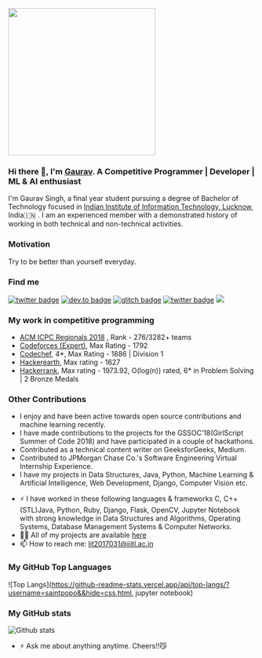 <img src="https://media.giphy.com/media/p4NLw3I4U0idi/giphy.gif" width="300">

### Hi there 👋, I'm [Gaurav](https://github.com/saintpopo/). A Competitive Programmer | Developer | ML & AI enthusiast
I'm Gaurav Singh, a final year student pursuing a degree of Bachelor of Technology focused in [Indian Institute of Information Technology, Lucknow](https://iiitl.ac.in/), India:india: . I am an experienced member with a demonstrated history of working in both technical and non-technical activities.

### Motivation
Try to be better than yourself everyday.


### Find me 
[![twitter badge](https://img.shields.io/badge/twitter-@saintpopoo-%231FA1F1?style=flat&logo=twitter&logoColor=white)](https://twitter.com/saintpopoo)
[![dev.to badge](https://img.shields.io/badge/linkedin-saintpopo-%230177B5?style=flat&logo=linkedin)](https://www.linkedin.com/in/saintpopo)
[![glitch badge](https://img.shields.io/badge/facebook-mo.gaurav14SK-%23FF0000?style=flat&logo=facebook)](https://www.facebook.com/gaurav14SK)
[![twitter badge](https://img.shields.io/badge/instagram-@_gaurav.singh-%23E4415F?style=flat&logo=instagram&logoColor=white)](https://www.instagram.com/_gaurav.singh)
![](https://komarev.com/ghpvc/?username=saintpopo&color=brightgreen&style=flat)


### My work in competitive programming

- [ACM ICPC Regionals 2018](https://drive.google.com/file/d/11PiJ3EWVQCBjT1T0533BxvXuNw3G9idN/view?usp=sharing) , Rank - 276/3282+ teams <br>
- [Codeforces (Expert)](https://codeforces.com/profile/saintpopo), Max Rating - 1792<br>
- [Codechef](https://www.codechef.com/users/saintpopo), 4*, Max Rating - 1886 | Division 1<br>
- [Hackerearth](https://www.hackerearth.com/@saintpopo), Max rating - 1627<br>
- [Hackerrank](https://www.hackerrank.com/saintpopo), Max rating - 1973.92, O(log(n)) rated, 6* in Problem Solving | 2 Bronze Medals<br>

### Other Contributions
<ul>
<li>I enjoy and have been active towards open source contributions and machine learning recently.</li>
<li>I have made contributions to the projects for the GSSOC’18(GirlScript Summer of Code 2018) and have participated in a couple of hackathons.</li>
<li>Contributed as a technical content writer on GeeksforGeeks, Medium.</li>
<li>Contributed to JPMorgan Chase Co.'s Software Engineering Virtual Internship Experience.</li>
<li>I have my projects in Data Structures, Java, Python, Machine Learning & Artificial Intelligence, Web Development, Django, Computer Vision etc.</li>
</ul>


- ⚡️ I have worked in these following languages & frameworks C, C++(STL)Java, Python, Ruby, Django, Flask, OpenCV, Jupyter Notebook with strong knowledge in Data Structures and Algorithms, Operating Systems, Database Management Systems & Computer Networks.
- 👨‍💻 All of my projects are available  [here](https://github.com/saintpopo?tab=repositories)
- 📫 How to reach me:  [lit2017031@iiitl.ac.in](mailto:lit2017031@iiitl.ac.in)

### My GitHub Top Languages 
![Top Langs](https://github-readme-stats.vercel.app/api/top-langs/?username=saintpopo&&hide=css,html, jupyter notebook)
### My GitHub stats
![Github stats](https://github-readme-stats.vercel.app/api?username=saintpopo&show_icons=true)

- ⚡ Ask me about anything anytime. Cheers!!:smirk_cat:

<!--
**saintpopo** is a ✨ _special_ ✨ repository because its `README.md` (this file) appears on your GitHub profile.

ubiquitous-giggle

Here are some ideas to get you started:

- 🔭 I’m currently working on ...
- 🌱 I’m currently learning ...
- 👯 I’m looking to collaborate on ...
- 🤔 I’m looking for help with ...
- 💬 Ask me about ...
- 📫 How to reach me: ...
- 😄 Pronouns: ...
- ⚡ Fun fact: ...
-->
